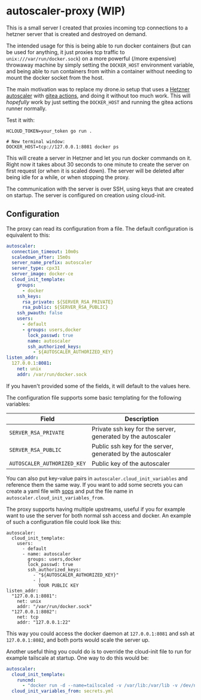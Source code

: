 # autoscaler-proxy (WIP)

This is a small server I created that proxies incoming tcp connections to a hetzner server that is created and destroyed on demand.

The intended usage for this is being able to run docker containers (but can be used for anything, it just proxies tcp traffic to `unix:///var/run/docker.sock`) on a more powerful (/more expensive) throwaway machine by simply setting the `DOCKER_HOST` environment variable, and being able to run containers from within a container without needing to mount the docker socket from the host.

The main motivation was to replace my drone.io setup that uses a [Hetzner autoscaler](https://autoscale.drone.io/install/hetzner/) with [gitea actions](https://github.com/go-gitea/gitea/releases/tag/v1.19.0), and doing it without too much work. This will _hopefully_ work by just setting the `DOCKER_HOST` and running the gitea actions runner normally.

Test it with:

```
HCLOUD_TOKEN=your_token go run .

# New terminal window:
DOCKER_HOST=tcp://127.0.0.1:8081 docker ps
```

This will create a server in Hetzner and let you run docker commands on it. Right now it takes about 30 seconds to one minute to create the server on first request (or when it is scaled down). The server will be deleted after being idle for a while, or when stopping the proxy.

The communication with the server is over SSH, using keys that are created on startup. The server is configured on creation using cloud-init.

## Configuration

The proxy can read its configuration from a file. The default configuration is equivalent to this:

```yaml
autoscaler:
  connection_timeout: 10m0s
  scaledown_after: 15m0s
  server_name_prefix: autoscaler
  server_type: cpx31
  server_image: docker-ce
  cloud_init_template:
    groups:
      - docker
    ssh_keys:
      rsa_private: ${SERVER_RSA_PRIVATE}
      rsa_public: ${SERVER_RSA_PUBLIC}
    ssh_pwauth: false
    users:
      - default
      - groups: users,docker
        lock_passwd: true
        name: autoscaler
        ssh_authorized_keys:
          - ${AUTOSCALER_AUTHORIZED_KEY}
listen_addr:
  127.0.0.1:8081:
    net: unix
    addr: /var/run/docker.sock
```

If you haven't provided some of the fields, it will default to the values here.

The configuration file supports some basic templating for the following variables:

| Field                       | Description                                                 |
| --------------------------- | ----------------------------------------------------------- |
| `SERVER_RSA_PRIVATE`        | Private ssh key for the server, generated by the autoscaler |
| `SERVER_RSA_PUBLIC`         | Public ssh key for the server, generated by the autoscaler  |
| `AUTOSCALER_AUTHORIZED_KEY` | Public key of the autoscaler                                |

You can also put key-value pairs in `autoscaler.cloud_init_variables` and reference them the same way. If you want to add some secrets you can create a yaml file with [sops](https://github.com/mozilla/sops) and put the file name in `autoscaler.cloud_init_variables_from`.

The proxy supports having multiple upstreams, useful if you for example want to use the server for both normal ssh access and docker. An example of such a configuration file could look like this:

```
autoscaler:
  cloud_init_template:
    users:
      - default
      - name: autoscaler
        groups: users,docker
        lock_passwd: true
        ssh_authorized_keys:
          - "${AUTOSCALER_AUTHORIZED_KEY}"
          - |
            YOUR PUBLIC KEY
listen_addr:
  "127.0.0.1:8081":
    net: unix
    addr: "/var/run/docker.sock"
  "127.0.0.1:8082":
    net: tcp
    addr: "127.0.0.1:22"
```

This way you could access the docker daemon at `127.0.0.1:8081` and ssh at `127.0.0.1:8082`, and both ports would scale the server up.

Another useful thing you could do is to override the cloud-init file to run for example tailscale at startup. One way to do this would be:

```yaml
autoscaler:
  cloud_init_template:
    runcmd:
      - "docker run -d --name=tailscaled -v /var/lib:/var/lib -v /dev/net/tun:/dev/net/tun --network=host --cap-add=NET_ADMIN --cap-add=NET_RAW --env TS_AUTHKEY=${TS_AUTHKEY} ghcr.io/tailscale/tailscale:v1.38.3"
  cloud_init_variables_from: secrets.yml
```
